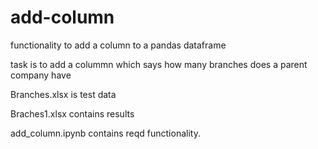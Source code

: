 # add-column
functionality to add a column to a pandas dataframe

task is to add a colummn which says how many branches does a parent company have

Branches.xlsx is test data

Braches1.xlsx contains results

add_column.ipynb contains reqd functionality.
